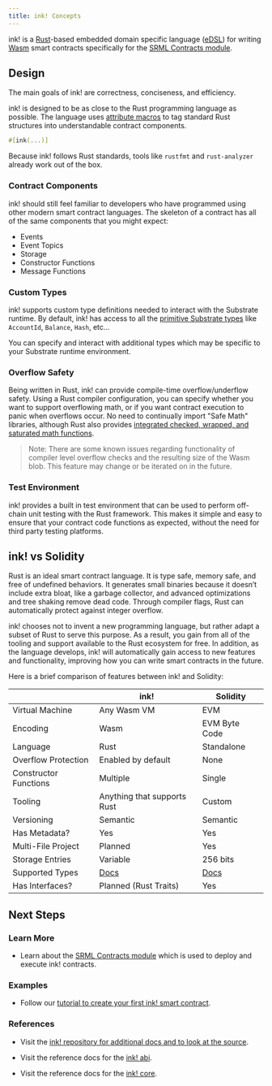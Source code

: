 ```yaml
---
title: ink! Concepts
---
```


ink! is a [Rust](https://www.rust-lang.org/)-based embedded domain specific language
([eDSL](https://wiki.haskell.org/Embedded_domain_specific_language)) for writing
[Wasm](https://webassembly.org/) smart contracts specifically for the [SRML Contracts
module](conceptual/runtime/contracts/contracts_module.md).

## Design

The main goals of ink! are correctness, conciseness, and efficiency.

ink! is designed to be as close to the Rust programming language as possible. The language uses
[attribute macros](https://doc.rust-lang.org/reference/procedural-macros.html#attribute-macros) to
tag standard Rust structures into understandable contract components.

```rust
#[ink(...)]
```

Because ink! follows Rust standards, tools like `rustfmt` and `rust-analyzer` already work out of
the box.

### Contract Components

ink! should still feel familiar to developers who have programmed using other modern smart contract
languages. The skeleton of a contract has all of the same components that you might expect:

  * Events
  * Event Topics
  * Storage
  * Constructor Functions
  * Message Functions

### Custom Types

ink! supports custom type definitions needed to interact with the Substrate runtime. By default,
ink! has access to all the [primitive Substrate types](conceptual/runtime/primitives.md) like
`AccountId`, `Balance`, `Hash`, etc...

You can specify and interact with additional types which may be specific to your Substrate runtime
environment.

### Overflow Safety

Being written in Rust, ink! can provide compile-time overflow/underflow safety. Using a Rust
compiler configuration, you can specify whether you want to support overflowing math, or if you want
contract execution to panic when overflows occur. No need to continually import "Safe Math"
libraries, although Rust also provides [integrated checked, wrapped, and saturated math
functions](https://doc.rust-lang.org/std/primitive.u32.html).

> Note: There are some known issues regarding functionality of compiler level overflow checks and
> the resulting size of the Wasm blob. This feature may change or be iterated on in the future.

### Test Environment

ink! provides a built in test environment that can be used to perform off-chain unit testing with
the Rust framework. This makes it simple and easy to ensure that your contract code functions as
expected, without the need for third party testing platforms.

## ink! vs Solidity

Rust is an ideal smart contract language. It is type safe, memory safe, and free of undefined
behaviors. It generates small binaries because it doesn’t include extra bloat, like a garbage
collector, and advanced optimizations and tree shaking remove dead code. Through compiler flags,
Rust can automatically protect against integer overflow.

ink! chooses not to invent a new programming language, but rather adapt a subset of Rust to serve
this purpose. As a result, you gain from all of the tooling and support available to the Rust
ecosystem for free. In addition, as the language develops, ink! will automatically gain access to
new features and functionality, improving how you can write smart contracts in the future.

Here is a brief comparison of features between ink! and Solidity:

|   | ink! | Solidity |
|---|------|----------|
| Virtual Machine | Any Wasm VM | EVM |
| Encoding | Wasm | EVM Byte Code |
| Language | Rust | Standalone |
| Overflow Protection | Enabled by default | None |
| Constructor Functions | Multiple | Single |
| Tooling | Anything that supports Rust | Custom |
| Versioning | Semantic | Semantic |
| Has Metadata? | Yes | Yes |
| Multi-File Project | Planned | Yes |
| Storage Entries | Variable | 256 bits |
| Supported Types | [Docs](conceptual/core/codec.md) | [Docs](https://solidity.readthedocs.io/en/latest/types.html) |
| Has Interfaces? | Planned (Rust Traits) | Yes |

## Next Steps

### Learn More

- Learn about the [SRML Contracts module](conceptual/runtime/contracts/contracts_module.md) which is
  used to deploy and execute ink! contracts.

### Examples

- Follow our [tutorial to create your first ink! smart
  contract](https://substrate.dev/substrate-contracts-workshop/).

### References

- Visit the [ink! repository for additional docs and to look at the
  source](https://github.com/paritytech/ink).

- Visit the reference docs for the [ink! abi](https://paritytech.github.io/ink/ink_abi/).

- Visit the reference docs for the [ink! core](https://paritytech.github.io/ink/ink_core/).
